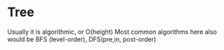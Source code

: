 # Tree

Usually it is algorithmic, or O(height)
Most common algorithms here also would be BFS (level-order), DFS(pre,in, post-order)
